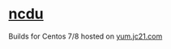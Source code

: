 # [ncdu](https://dev.yorhel.nl/ncdu)

Builds for Centos 7/8 hosted on [yum.jc21.com](https://yum.jc21.com)
